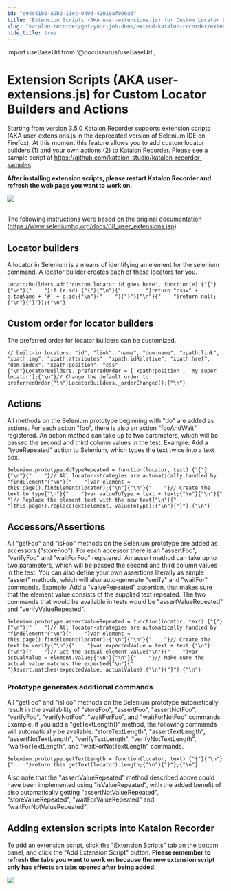 ```yaml
---
id: "e94d41b0-a9b2-11ec-949d-42010af000a3"
title: "Extension Scripts (AKA user-extensions.js) for Custom Locator Builders and Actions"
slug: "katalon-recorder/get-your-job-done/extend-katalon-recorder/extension-scripts-aka-user-extensions.js-for-custom-locator-builders-and-actions"
hide_title: true
---
```

import useBaseUrl from '@docusaurus/useBaseUrl';

    

# <a id="id" class="anchor_top_offset"/><a id="ariaid-title1" class="anchor_top_offset"/>Extension Scripts (AKA user-extensions.js) for Custom Locator Builders and Actions

    
      
<p xmlns="http://www.w3.org/1999/xhtml" className="p">Starting from version 3.5.0 Katalon Recorder supports extension   scripts (AKA user-extensions.js in the deprecated version of   Selenium IDE on Firefox). At this moment this feature allows you to   add custom locator builders (1) and your own actions (2) to Katalon   Recorder. Please see a sample script at <a className="xref j-external-link" href="https://github.com/katalon-studio/katalon-recorder-samples" target="_blank">https://github.com/katalon-studio/katalon-recorder-samples</a>.</p> 
      
<p xmlns="http://www.w3.org/1999/xhtml" className="p">   <strong className="ph b">After installing extension scripts, please restart     Katalon Recorder and refresh the web page you want to work     on.</strong> </p> 
      
<p xmlns="http://www.w3.org/1999/xhtml" className="p">   <img className="image" src={useBaseUrl("https://github.com/katalon-studio/docs-images/raw/master/katalon-recorder/docs/extension-scripts-aka-user-extensionsjs-for-custom-locator-builders-and-actions/Screenshot-from-2018-04-23-11-21-42.png")} /><br /><br /> </p> 
      
<p xmlns="http://www.w3.org/1999/xhtml" className="p">The following instructions were based on the original   documentation (<a className="xref j-external-link" href="https://www.seleniumhq.org/docs/08_user_extensions.jsp" target="_blank">https://www.seleniumhq.org/docs/08_user_extensions.jsp</a>).</p> 
    
  
    

## <a id="id_1" class="anchor_top_offset"/>Locator builders

    
      
<p xmlns="http://www.w3.org/1999/xhtml" className="p">A locator in Selenium is a means of identifying an element for   the selenium command. A locator builder creates each of these   locators for you.</p> 
              
<pre xmlns="http://www.w3.org/1999/xhtml" className="pre codeblock"><code>LocatorBuilders.add('custom locator id goes here', function(e) {"{"}{"\n"}{"    "}if (e.id) {"{"}{"\n"}{"        "}return "css=" + e.tagName + '#' + e.id;{"\n"}{"    "}{"}"}{"\n"}{"    "}return null;{"\n"}{"}"});{"\n"}</code></pre> 
          
  
    

## <a id="id_2" class="anchor_top_offset"/>Custom order for locator builders

    
      
<p xmlns="http://www.w3.org/1999/xhtml" className="p">The preferred order for locator builders can be customized.</p> 
              
<pre xmlns="http://www.w3.org/1999/xhtml" className="pre codeblock"><code>// built-in locators: "id", "link", "name", "dom:name", "xpath:link", "xpath:img", "xpath:attributes", "xpath:idRelative", "xpath:href", "dom:index", "xpath:position", "css"{"\n"}LocatorBuilders._preferredOrder = ['xpath:position', 'my super locator'];{"\n"}// Change the default order to preferredOrder{"\n"}LocatorBuilders._orderChanged();{"\n"}</code></pre> 
          
  
    

## <a id="id_3" class="anchor_top_offset"/>Actions

    
      
<p xmlns="http://www.w3.org/1999/xhtml" className="p">All methods on the Selenium prototype beginning with "do" are   added as actions. For each action "foo", there is also an action   "fooAndWait" registered. An action method can take up to two   parameters, which will be passed the second and third column values   in the test. Example: Add a "typeRepeated" action to Selenium,   which types the text twice into a text box.</p> 
              
<pre xmlns="http://www.w3.org/1999/xhtml" className="pre codeblock"><code>Selenium.prototype.doTypeRepeated = function(locator, text) {"{"}{"\n"}{"    "}// All locator-strategies are automatically handled by "findElement"{"\n"}{"    "}var element = this.page().findElement(locator);{"\n"}{"\n"}{"    "}// Create the text to type{"\n"}{"    "}var valueToType = text + text;{"\n"}{"\n"}{"    "}// Replace the element text with the new text{"\n"}{"    "}this.page().replaceText(element, valueToType);{"\n"}{"}"};{"\n"}</code></pre> 
          
  
    

## <a id="id_4" class="anchor_top_offset"/>Accessors/Assertions

    
      
<p xmlns="http://www.w3.org/1999/xhtml" className="p">All "getFoo" and "isFoo" methods on the Selenium prototype are   added as accessors ("storeFoo"). For each accessor there is an   "assertFoo", "verifyFoo" and "waitForFoo" registered. An assert   method can take up to two parameters, which will be passed the   second and third column values in the test. You can also define   your own assertions literally as simple "assert" methods, which   will also auto-generate "verify" and "waitFor" commands. Example:   Add a "valueRepeated" assertion, that makes sure that the element   value consists of the supplied text repeated. The two commands that   would be available in tests would be "assertValueRepeated" and   "verifyValueRepeated".</p> 
              
<pre xmlns="http://www.w3.org/1999/xhtml" className="pre codeblock"><code>Selenium.prototype.assertValueRepeated = function(locator, text) {"{"}{"\n"}{"    "}// All locator-strategies are automatically handled by "findElement"{"\n"}{"    "}var element = this.page().findElement(locator);{"\n"}{"\n"}{"    "}// Create the text to verify{"\n"}{"    "}var expectedValue = text + text;{"\n"}{"\n"}{"    "}// Get the actual element value{"\n"}{"    "}var actualValue = element.value;{"\n"}{"\n"}{"    "}// Make sure the actual value matches the expected{"\n"}{"    "}Assert.matches(expectedValue, actualValue);{"\n"}{"}"};{"\n"}</code></pre> 
          
      
      

### <a id="id_5" class="anchor_top_offset"/>Prototype generates additional commands

      
        
<p xmlns="http://www.w3.org/1999/xhtml" className="p">All "getFoo" and "isFoo" methods on the Selenium prototype   automatically result in the availability of "storeFoo",   "assertFoo", "assertNotFoo", "verifyFoo", "verifyNotFoo",   "waitForFoo", and "waitForNotFoo" commands. Example, if you add a   "getTextLength()" method, the following commands will automatically   be available: "storeTextLength", "assertTextLength",   "assertNotTextLength", "verifyTextLength", "verifyNotTextLength",   "waitForTextLength", and "waitForNotTextLength" commands.</p> 
                  
<pre xmlns="http://www.w3.org/1999/xhtml" className="pre codeblock"><code>Selenium.prototype.getTextLength = function(locator, text) {"{"}{"\n"}{"    "}return this.getText(locator).length;{"\n"}{"}"};{"\n"}</code></pre> 
                
<p xmlns="http://www.w3.org/1999/xhtml" className="p">Also note that the "assertValueRepeated" method described above   could have been implemented using "isValueRepeated", with the added   benefit of also automatically getting "assertNotValueRepeated",   "storeValueRepeated", "waitForValueRepeated" and   "waitForNotValueRepeated".</p> 
      
    
    

## <a id="id_6" class="anchor_top_offset"/>Adding extension scripts into Katalon Recorder

    
      
<p xmlns="http://www.w3.org/1999/xhtml" className="p">To add an extension script, click the "Extension Scripts" tab on   the bottom panel, and click the "Add Extension Script" button.   <strong className="ph b">Please remember to refresh the tabs you want to work on     because the new extension script only has effects on tabs     opened after being added.</strong> </p> 
      
<p xmlns="http://www.w3.org/1999/xhtml" className="p">   <img className="image" src={useBaseUrl("https://github.com/katalon-studio/docs-images/raw/master/katalon-recorder/docs/extension-scripts-aka-user-extensionsjs-for-custom-locator-builders-and-actions/Screenshot-from-2018-04-23-11-45-06.png")} /><br /><br /> </p> 
    
  
